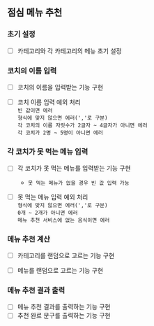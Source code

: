 ## 점심 메뉴 추천

### 초기 설정
- [ ] 카테고리와 각 카테고리의 메뉴 초기 설정

### 코치의 이름 입력
- [ ] 코치의 이름을 입력받는 기능 구현
- [ ] 코치 이름 입력 예외 처리
  <br>`빈 값이면 에러`
  <br>`형식에 맞지 않으면 에러(','로 구분)`
  <br>`각 코치의 이름 자릿수가 2글자 ~ 4글자가 아니면 에러`
  <br>`각 코치가 2명 ~ 5명이 아니면 에러`


### 각 코치가 못 먹는 메뉴 입력
- [ ] 각 코치가 못 먹는 메뉴를 입력받는 기능 구현
  - `못 먹는 메뉴가 없을 경우 빈 값 입력 가능`
- [ ] 못 먹는 메뉴 입력 예외 처리
  <br>`형식에 맞지 않으면 에러(','로 구분)`
  <br>`0개 ~ 2개가 아니면 에러`
  <br>`메뉴 추천 서비스에 없는 음식이면 에러`


### 메뉴 추천 계산
- [ ] 카테고리를 랜덤으로 고르는 기능 구현
- [ ] 메뉴를 랜덤으로 고르는 기능 구현


### 메뉴 추천 결과 출력
- [ ] 메뉴 추천 결과를 출력하는 기능 구현
- [ ] 추천 완료 문구를 출력하는 기능 구현